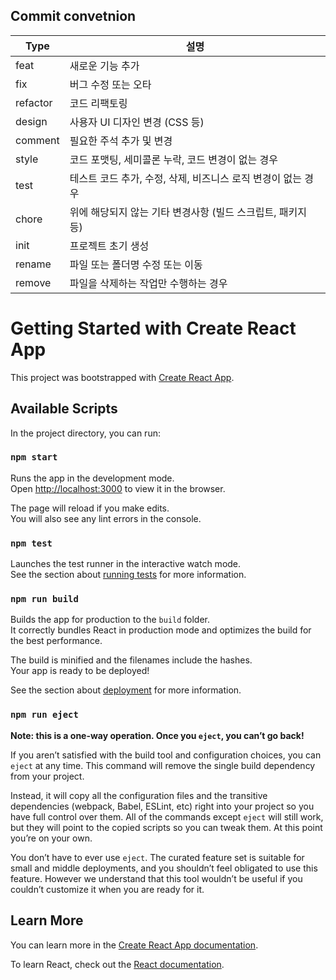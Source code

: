 ## Commit convetnion

| Type     | 설명                                                         |
| -------- | ------------------------------------------------------------ |
| feat     | 새로운 기능 추가                                             |
| fix      | 버그 수정 또는 오타                                          |
| refactor | 코드 리팩토링                                                |
| design   | 사용자 UI 디자인 변경 (CSS 등)                               |
| comment  | 필요한 주석 추가 및 변경                                     |
| style    | 코드 포맷팅, 세미콜론 누락, 코드 변경이 없는 경우            |
| test     | 테스트 코드 추가, 수정, 삭제, 비즈니스 로직 변경이 없는 경우 |
| chore    | 위에 해당되지 않는 기타 변경사항 (빌드 스크립트, 패키지 등)  |
| init     | 프로젝트 초기 생성                                           |
| rename   | 파일 또는 폴더명 수정 또는 이동                              |
| remove   | 파일을 삭제하는 작업만 수행하는 경우                         |

# Getting Started with Create React App

This project was bootstrapped with [Create React App](https://github.com/facebook/create-react-app).

## Available Scripts

In the project directory, you can run:

### `npm start`

Runs the app in the development mode.\
Open [http://localhost:3000](http://localhost:3000) to view it in the browser.

The page will reload if you make edits.\
You will also see any lint errors in the console.

### `npm test`

Launches the test runner in the interactive watch mode.\
See the section about [running tests](https://facebook.github.io/create-react-app/docs/running-tests) for more information.

### `npm run build`

Builds the app for production to the `build` folder.\
It correctly bundles React in production mode and optimizes the build for the best performance.

The build is minified and the filenames include the hashes.\
Your app is ready to be deployed!

See the section about [deployment](https://facebook.github.io/create-react-app/docs/deployment) for more information.

### `npm run eject`

**Note: this is a one-way operation. Once you `eject`, you can’t go back!**

If you aren’t satisfied with the build tool and configuration choices, you can `eject` at any time. This command will remove the single build dependency from your project.

Instead, it will copy all the configuration files and the transitive dependencies (webpack, Babel, ESLint, etc) right into your project so you have full control over them. All of the commands except `eject` will still work, but they will point to the copied scripts so you can tweak them. At this point you’re on your own.

You don’t have to ever use `eject`. The curated feature set is suitable for small and middle deployments, and you shouldn’t feel obligated to use this feature. However we understand that this tool wouldn’t be useful if you couldn’t customize it when you are ready for it.

## Learn More

You can learn more in the [Create React App documentation](https://facebook.github.io/create-react-app/docs/getting-started).

To learn React, check out the [React documentation](https://reactjs.org/).
